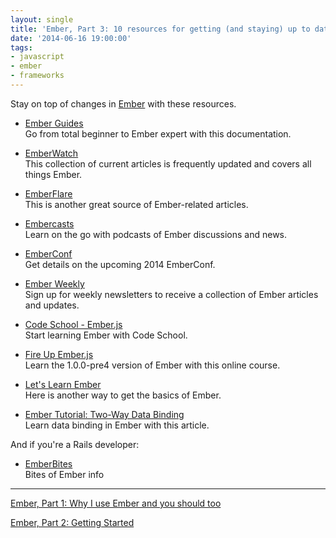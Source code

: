 ```yaml
---
layout: single
title: 'Ember, Part 3: 10 resources for getting (and staying) up to date'
date: '2014-06-16 19:00:00'
tags:
- javascript
- ember
- frameworks
---
```


Stay on top of changes in [Ember](http://emberjs.com/) with these resources.

* [Ember Guides](http://emberjs.com/guides/) <br>Go from total beginner to Ember expert with this documentation.

* [EmberWatch](http://emberwatch.com) <br>This collection of current articles is frequently updated and covers all things Ember.

* [EmberFlare](https://emberflare.com) <br>This is another great source of Ember-related articles. 

* [Embercasts](http://www.embercasts.com) <br>Learn on the go with podcasts of Ember discussions and news.

* [EmberConf](http://www.confreaks.com/events/emberconf2014) <br>Get details on the upcoming 2014 EmberConf.

* [Ember Weekly](http://emberweekly.com) <br>Sign up for weekly newsletters to receive a collection of Ember articles and updates.

* [Code School - Ember.js](https://www.codeschool.com/courses/warming-up-with-ember-js) <br>Start learning Ember with Code School.

* [Fire Up Ember.js](http://pluralsight.com/training/courses/TableOfContents?courseName=fire-up-emberjs) <br>Learn the 1.0.0-pre4 version of Ember with this online course.

* [Let's Learn Ember](https://courses.tutsplus.com/courses/lets-learn-ember) <br>Here is another way to get the basics of Ember.

* [Ember Tutorial: Two-Way Data Binding](http://voidcanvas.com/emberjs-tutorial-two-way-data-binding/) <br>Learn data binding in Ember with this article.

And if you're a Rails developer:

* [EmberBites](http://emberbites.com/) <br>Bites of Ember info

<hr>

[Ember, Part 1: Why I use Ember and you should too](https://www.codefellows.org/blog/ember-part-1-why-i-use-ember-and-you-should-too)

[Ember, Part 2: Getting Started](https://www.codefellows.org/blog/ember-part-2-getting-started)